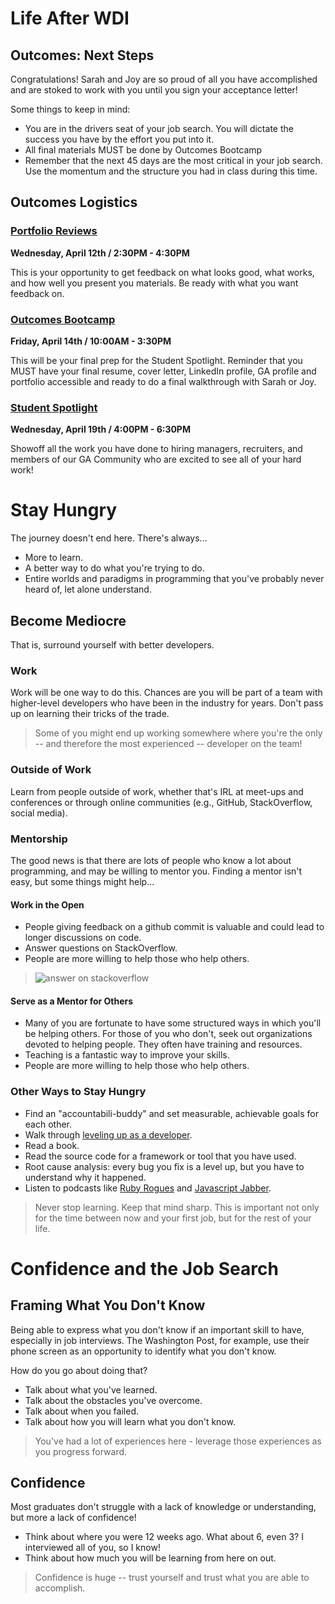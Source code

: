 # Life After WDI

## Outcomes: Next Steps

Congratulations!  Sarah and Joy are so proud of all you have accomplished and are stoked to work with you until you sign your acceptance letter! 

Some things to keep in mind: 
 - You are in the drivers seat of your job search.  You will dictate the success you have by the effort you put into it. 
 - All final materials MUST be done by Outcomes Bootcamp 
 - Remember that the next 45 days are the most critical in your job search.  Use the momentum and the structure you had in class during this time. 

## Outcomes Logistics

### [Portfolio Reviews](https://github.com/ga-dc/outcomes/tree/master/roadmap/week13)

**Wednesday, April 12th / 2:30PM - 4:30PM**

This is your opportunity to get feedback on what looks good, what works, and how well you present you materials. Be ready with what you want feedback on. 

### [Outcomes Bootcamp](https://github.com/ga-dc/outcomes/blob/master/roadmap/Outcomes%20Bootcamp/readme.md)

**Friday, April 14th / 10:00AM - 3:30PM**

This will be your final prep for the Student Spotlight. Reminder that you MUST have your final resume, cover letter, LinkedIn profile, GA profile and portfolio accessible and ready to do a final walkthrough with Sarah or Joy. 

### [Student Spotlight](https://github.com/ga-dc/outcomes/blob/master/roadmap/Student%20Spotlight/readme.md)

**Wednesday, April 19th / 4:00PM - 6:30PM**

Showoff all the work you have done to hiring managers, recruiters, and members of our GA Community who are excited to see all of your hard work!

# Stay Hungry

The journey doesn't end here. There's always...
* More to learn.
* A better way to do what you're trying to do.
* Entire worlds and paradigms in programming that you've probably never heard of, let alone understand.

## Become Mediocre

That is, surround yourself with better developers.

### Work

Work will be one way to do this. Chances are you will be part of a team with higher-level developers who have been in the industry for years. Don't pass up on learning their tricks of the trade.

> Some of you might end up working somewhere where you're the only -- and therefore the most experienced -- developer on the team!

### Outside of Work

Learn from people outside of work, whether that's IRL at meet-ups and conferences or through online communities (e.g., GitHub, StackOverflow, social media).

### Mentorship

The good news is that there are lots of people who know a lot about programming, and may be willing to mentor you. Finding a mentor isn't easy, but some things might help...

#### Work in the Open

* People giving feedback on a github commit is valuable and could lead to longer discussions on code.
* Answer questions on StackOverflow.
* People are more willing to help those who help others.

> ![answer on stackoverflow](https://pbs.twimg.com/media/CpC4vBUVIAA2_PB.jpg)

#### Serve as a Mentor for Others

* Many of you are fortunate to have some structured ways in which you'll be helping others. For those of you who don't, seek out organizations devoted to helping people. They often have training and resources.
* Teaching is a fantastic way to improve your skills.
* People are more willing to help those who help others.

### Other Ways to Stay Hungry

* Find an "accountabili-buddy" and set measurable, achievable goals for each other.
* Walk through [leveling up as a developer](http://jasonrudolph.com/blog/2011/08/09/programming-achievements-how-to-level-up-as-a-developer/).
* Read a book.
* Read the source code for a framework or tool that you have used.
* Root cause analysis: every bug you fix is a level up, but you have to understand why it happened.
* Listen to podcasts like [Ruby Rogues](https://devchat.tv/ruby-rogues) and [Javascript Jabber](https://devchat.tv/js-jabber).

> Never stop learning. Keep that mind sharp. This is important not only for the time between now and your first job, but for the rest of your life.

# Confidence and the Job Search

## Framing What You Don't Know

Being able to express what you don't know if an important skill to have, especially in job interviews. The Washington Post, for example, use their phone screen as an opportunity to identify what you don't know.

How do you go about doing that?
* Talk about what you've learned.
* Talk about the obstacles you've overcome.
* Talk about when you failed.
* Talk about how you will learn what you don't know.

> You've had a lot of experiences here - leverage those experiences as you progress forward.

## Confidence

Most graduates don't struggle with a lack of knowledge or understanding, but more a lack of confidence!
* Think about where you were 12 weeks ago. What about 6, even 3? I interviewed all of you, so I know!
* Think about how much you will be learning from here on out.

> Confidence is huge -- trust yourself and trust what you are able to accomplish.

